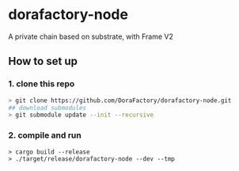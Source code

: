 # dorafactory-node
A private chain based on substrate, with Frame V2

## How to set up
### 1. clone this repo
```bash
> git clone https://github.com/DoraFactory/dorafactory-node.git
## download submodules
> git submodule update --init --recursive
```
### 2. compile and run
```
> cargo build --release
> ./target/release/dorafactory-node --dev --tmp
```